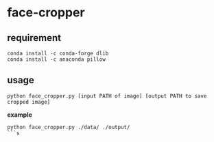 # face-cropper

## requirement
```
conda install -c conda-forge dlib
conda install -c anaconda pillow
```

## usage 
```
python face_cropper.py [input PATH of image] [output PATH to save cropped image]
```

**example**
```
python face_cropper.py ./data/ ./output/
```s